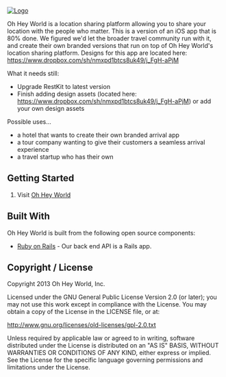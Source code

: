 <a href="http://www.ohheyworld.com/">![Logo](http://blog.ohheyworld.com/wp-content/uploads/2013/04/logo_transparent_no_shad.png)</a>

Oh Hey World is a location sharing platform allowing you to share your location with the people who matter. This is a version of an iOS app that is 80% done. We figured we'd let the broader travel community run with it, and create their own branded versions that run on top of Oh Hey World's location sharing platform.
Designs for this app are located here: https://www.dropbox.com/sh/nmxpd1btcs8uk49/j_FgH-aPjM

What it needs still:
- Upgrade RestKit to latest version
- Finish adding design assets (located here: https://www.dropbox.com/sh/nmxpd1btcs8uk49/j_FgH-aPjM) or add your own design assets

Possible uses...
- a hotel that wants to create their own branded arrival app
- a tour company wanting to give their customers a seamless arrival experience
- a travel startup who has their own

## Getting Started

1. Visit <a href="http://www.ohheyworld.com">Oh Hey World</a>

## Built With

Oh Hey World is built from the following open source components:

- [Ruby on Rails](https://github.com/rails/rails) - Our back end API is a Rails app.

## Copyright / License

Copyright 2013 Oh Hey World, Inc.

Licensed under the GNU General Public License Version 2.0 (or later);
you may not use this work except in compliance with the License.
You may obtain a copy of the License in the LICENSE file, or at:

   http://www.gnu.org/licenses/old-licenses/gpl-2.0.txt

Unless required by applicable law or agreed to in writing, software
distributed under the License is distributed on an "AS IS" BASIS,
WITHOUT WARRANTIES OR CONDITIONS OF ANY KIND, either express or implied.
See the License for the specific language governing permissions and
limitations under the License.


